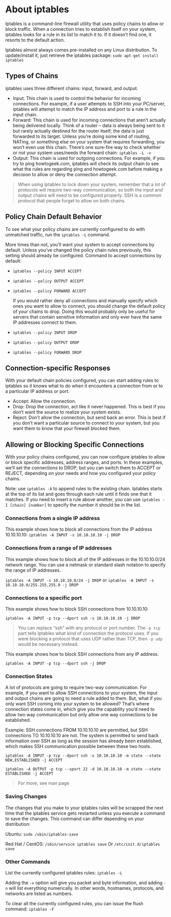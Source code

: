 # About iptables

  Iptables is a command-line firewall utility that uses policy chains to allow or block traffic. When a connection tries to establish itself on your system, iptables looks for a rule in its list to match it to. If it doesn’t find one, it resorts to the default action.
  
  Iptables almost always comes pre-installed on any Linux distribution. To update/install it, just retrieve the iptables package: `sudo apt-get install iptables`

## Types of Chains
    
   iptables uses three different chains: input, forward, and output.

   -  Input: This chain is used to control the behavior for incoming connections. For example, if a user attempts to SSH into your PC/server, iptables will attempt to match the IP address and port to a rule in the input chain.
   -  Forward: This chain is used for incoming connections that aren’t actually being delivered locally. Think of a router – data is always being sent to it but rarely actually destined for the router itself; the data is just forwarded to its target. Unless you’re doing some kind of routing, NATing, or something else on your system that requires forwarding, you won’t even use this chain. There’s one sure-fire way to check whether or not your system uses/needs the forward chain: `iptables -L -v`
   -  Output: This chain is used for outgoing connections. For example, if you try to ping howtogeek.com, iptables will check its output chain to see what the rules are regarding ping and howtogeek.com before making a decision to allow or deny the connection attempt.

   >  When using iptables to lock down your system, remember that a lot of protocols will require two-way communication, so both the input and output chains will need to be configured properly. SSH is a common protocol that people forget to allow on both chains.

## Policy Chain Default Behavior

   To see what your policy chains are currently configured to do with unmatched traffic, run the `iptables -L` command.

   More times than not, you’ll want your system to accept connections by default. Unless you’ve changed the policy chain rules previously, this setting should already be configured. Command to accept connections by default:

   - `iptables --policy INPUT ACCEPT`
   - `iptables --policy OUTPUT ACCEPT`
   - `iptables --policy FORWARD ACCEPT`

     If you would rather deny all connections and manually specify which ones you want to allow to connect, you should change the default policy of your chains to drop. Doing this would probably only be useful for servers that contain sensitive information and only ever have the same IP addresses connect to them.

   - `iptables --policy INPUT DROP`
   - `iptables --policy OUTPUT DROP`
   - `iptables --policy FORWARD DROP`

## Connection-specific Responses

   With your default chain policies configured, you can start adding rules to iptables so it knows what to do when it encounters a connection from or to a particular IP address or port.

   - Accept: Allow the connection.
   - Drop: Drop the connection, act like it never happened. This is best if you don’t want the source to realize your system exists.
   - Reject: Don’t allow the connection, but send back an error. This is best if you don’t want a particular source to connect to your system, but you want them to know that your firewall blocked them.

## Allowing or Blocking Specific Connections

   With your policy chains configured, you can now configure iptables to allow or block specific addresses, address ranges, and ports. In these examples, we’ll set the connections to DROP, but you can switch them to ACCEPT or REJECT, depending on your needs and how you configured your policy chains.

   Note: use `iptables -A` to append rules to the existing chain. Iptables starts at the top of its list and goes through each rule until it finds one that it matches. If you need to insert a rule above another, you can use `iptables -I [chain] [number]` to specify the number it should be in the list.

   ### Connections from a single IP address

   This example shows how to block all connections from the IP address 10.10.10.10: 
   `iptables -A INPUT -s 10.10.10.10 -j DROP`

   ### Connections from a range of IP addresses

   This example shows how to block all of the IP addresses in the 10.10.10.0/24 network range. You can use a netmask or standard slash notation to specify the range of IP addresses.

   `iptables -A INPUT -s 10.10.10.0/24 -j DROP` or `iptables -A INPUT -s 10.10.10.0/255.255.255.0 -j DROP`

   ### Connections to a specific port

   This example shows how to block SSH connections from 10.10.10.10:

   `iptables -A INPUT -p tcp --dport ssh -s 10.10.10.10 -j DROP`

   > You can replace “ssh” with any protocol or port number. The `-p tcp` part tells iptables what kind of connection the protocol uses.  If you were blocking a protocol that uses UDP rather than TCP, then `-p udp` would be necessary instead.

   This example shows how to block SSH connections from any IP address.

   `iptables -A INPUT -p tcp --dport ssh -j DROP`

   ### Connection States 
     
   A lot of protocols are going to require two-way communication. For example, if you want to allow SSH connections to your system, the input and output chains are going to need a rule added to them. But, what if you only want SSH coming into your system to be allowed? That’s where connection states come in, which give you the capability you’d need to allow two way communication but only allow one way connections to be established. 
  
   Example: SSH connections FROM 10.10.10.10 are permitted, but SSH connections TO 10.10.10.10 are not. The system is permitted to send back information over SSH as long as the session has already been established, which makes SSH communication possible between these two hosts.

   `iptables -A INPUT -p tcp --dport ssh -s 10.10.10.10 -m state --state NEW,ESTABLISHED -j ACCEPT`

   `iptables -A OUTPUT -p tcp --sport 22 -d 10.10.10.10 -m state --state ESTABLISHED -j ACCEPT`
        
   > For more, see man page

   ### Saving Changes

   The changes that you make to your iptables rules will be scrapped the next time that the iptables service gets restarted unless you execute a command to save the changes.  This command can differ depending on your distribution:

   Ubuntu: `sudo /sbin/iptables-save`

   Red Hat / CentOS: `/sbin/service iptables save` Or `/etc/init.d/iptables save`

   ### Other Commands

   List the currently configured iptables rules: `iptables -L`

   Adding the `-v` option will give you packet and byte information, and adding `-n` will list everything numerically. In other words, hostnames, protocols, and networks are listed as numbers.

   To clear all the currently configured rules, you can issue the flush command: `iptables -F`
